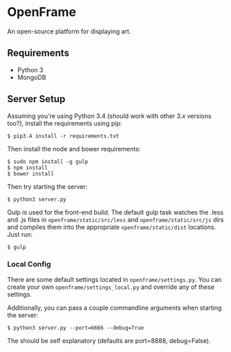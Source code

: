 # OpenFrame
An open-source platform for displaying art.

## Requirements
- Python 3
- MongoDB

## Server Setup

Assuming you're using Python 3.4 (should work with other 3.x versions too?), install the requirements using pip:

```
$ pip3.4 install -r requirements.txt
```

Then install the node and bower requirements:

```
$ sudo npm install -g gulp
$ npm install
$ bower install
```

Then try starting the server:

```
$ python3 server.py
```

Gulp is used for the front-end build. The default gulp task watches the .less and .js files in `openframe/static/src/less` and `openframe/static/src/js` dirs and compiles them into the appropriate `openframe/static/dist` locations. Just run:

```
$ gulp
```

### Local Config
There are some default settings located in `openframe/settings.py`. You can create your own `openframe/settings_local.py` and override any of these settings.

Additionally, you can pass a couple commandline arguments when starting the server:

```
$ python3 server.py --port=6666 --debug=True
```

The should be self explanatory (defaults are port=8888, debug=False).

